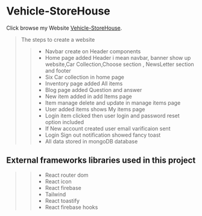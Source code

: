 # Vehicle-StoreHouse

Click browse my Website [Vehicle-StoreHouse](https://vehicle-storehouse.web.app/).

>The steps to create a website
>> - Navbar create on Header components 
>> - Home page added Header i mean navbar, banner show up website,Car Collection,Choose section , NewsLetter section and footer
>> - Six Car collection in home page 
>> - Inventory page added All items
>> - Blog page added Question and answer 
>> - New item added in add Items page
>> - Item manage delete and update in manage items page
>> - User added items shows My items page
>> - Login item clicked then user login and password reset option included
>> - If New account created user email varificaion sent
>> - Login Sign out notification showed fancy toast 
>> - All data stored in mongoDB database


## External frameworks libraries used in this project
>> - React router dom
>> - React icon
>> - React firebase
>> - Tailwind
>> - React toastify
>> - React firebase hooks